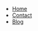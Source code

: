 <ul>
    <li class="index"><a href="/index.html">Home</a></li>
    <li class="contact"><a href="/contact.html">Contact</a></li>
    <li class="blog"><a href="/blog.html">Blog</a></li>
</ul>
